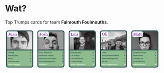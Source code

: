 # Wat?

Top Trumps cards for team **Falmouth Foulmouths**.

![Team Falmouth Foulmouths](./assets/falmouth-foulmouths.png)